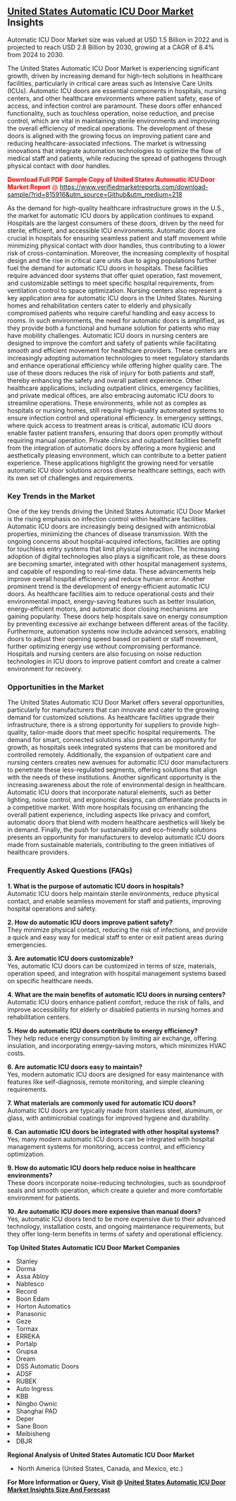 <h2><a href="https://www.verifiedmarketreports.com/download-sample/?rid=815916&amp;utm_source=Github&amp;utm_medium=218" target="_blank">United States Automatic ICU Door Market</a> Insights</h2><p>Automatic ICU Door Market size was valued at USD 1.5 Billion in 2022 and is projected to reach USD 2.8 Billion by 2030, growing at a CAGR of 8.4% from 2024 to 2030.</p><p><p>The United States Automatic ICU Door Market is experiencing significant growth, driven by increasing demand for high-tech solutions in healthcare facilities, particularly in critical care areas such as Intensive Care Units (ICUs). Automatic ICU doors are essential components in hospitals, nursing centers, and other healthcare environments where patient safety, ease of access, and infection control are paramount. These doors offer enhanced functionality, such as touchless operation, noise reduction, and precise control, which are vital in maintaining sterile environments and improving the overall efficiency of medical operations. The development of these doors is aligned with the growing focus on improving patient care and reducing healthcare-associated infections. The market is witnessing innovations that integrate automation technologies to optimize the flow of medical staff and patients, while reducing the spread of pathogens through physical contact with door handles. <p><span class=""><span style="color: #ff0000;"><strong>Download Full PDF Sample Copy of United States Automatic ICU Door Market Report</strong> @ </span><a href="https://www.verifiedmarketreports.com/download-sample/?rid=815916&amp;utm_source=Github&amp;utm_medium=218" target="_blank">https://www.verifiedmarketreports.com/download-sample/?rid=815916&amp;utm_source=Github&amp;utm_medium=218</a></span></p></p> <p>As the demand for high-quality healthcare infrastructure grows in the U.S., the market for automatic ICU doors by application continues to expand. Hospitals are the largest consumers of these doors, driven by the need for sterile, efficient, and accessible ICU environments. Automatic doors are crucial in hospitals for ensuring seamless patient and staff movement while minimizing physical contact with door handles, thus contributing to a lower risk of cross-contamination. Moreover, the increasing complexity of hospital design and the rise in critical care units due to aging populations further fuel the demand for automatic ICU doors in hospitals. These facilities require advanced door systems that offer quiet operation, fast movement, and customizable settings to meet specific hospital requirements, from ventilation control to space optimization. Nursing centers also represent a key application area for automatic ICU doors in the United States. Nursing homes and rehabilitation centers cater to elderly and physically compromised patients who require careful handling and easy access to rooms. In such environments, the need for automatic doors is amplified, as they provide both a functional and humane solution for patients who may have mobility challenges. Automatic ICU doors in nursing centers are designed to improve the comfort and safety of patients while facilitating smooth and efficient movement for healthcare providers. These centers are increasingly adopting automation technologies to meet regulatory standards and enhance operational efficiency while offering higher quality care. The use of these doors reduces the risk of injury for both patients and staff, thereby enhancing the safety and overall patient experience. Other healthcare applications, including outpatient clinics, emergency facilities, and private medical offices, are also embracing automatic ICU doors to streamline operations. These environments, while not as complex as hospitals or nursing homes, still require high-quality automated systems to ensure infection control and operational efficiency. In emergency settings, where quick access to treatment areas is critical, automatic ICU doors enable faster patient transfers, ensuring that doors open promptly without requiring manual operation. Private clinics and outpatient facilities benefit from the integration of automatic doors by offering a more hygienic and aesthetically pleasing environment, which can contribute to a better patient experience. These applications highlight the growing need for versatile automatic ICU door solutions across diverse healthcare settings, each with its own set of challenges and requirements. <h3>Key Trends in the Market</h3> <p>One of the key trends driving the United States Automatic ICU Door Market is the rising emphasis on infection control within healthcare facilities. Automatic ICU doors are increasingly being designed with antimicrobial properties, minimizing the chances of disease transmission. With the ongoing concerns about hospital-acquired infections, facilities are opting for touchless entry systems that limit physical interaction. The increasing adoption of digital technologies also plays a significant role, as these doors are becoming smarter, integrated with other hospital management systems, and capable of responding to real-time data. These advancements help improve overall hospital efficiency and reduce human error. Another prominent trend is the development of energy-efficient automatic ICU doors. As healthcare facilities aim to reduce operational costs and their environmental impact, energy-saving features such as better insulation, energy-efficient motors, and automatic door closing mechanisms are gaining popularity. These doors help hospitals save on energy consumption by preventing excessive air exchange between different areas of the facility. Furthermore, automation systems now include advanced sensors, enabling doors to adjust their opening speed based on patient or staff movement, further optimizing energy use without compromising performance. Hospitals and nursing centers are also focusing on noise reduction technologies in ICU doors to improve patient comfort and create a calmer environment for recovery. <h3>Opportunities in the Market</h3> <p>The United States Automatic ICU Door Market offers several opportunities, particularly for manufacturers that can innovate and cater to the growing demand for customized solutions. As healthcare facilities upgrade their infrastructure, there is a strong opportunity for suppliers to provide high-quality, tailor-made doors that meet specific hospital requirements. The demand for smart, connected solutions also presents an opportunity for growth, as hospitals seek integrated systems that can be monitored and controlled remotely. Additionally, the expansion of outpatient care and nursing centers creates new avenues for automatic ICU door manufacturers to penetrate these less-regulated segments, offering solutions that align with the needs of these institutions. Another significant opportunity is the increasing awareness about the role of environmental design in healthcare. Automatic ICU doors that incorporate natural elements, such as better lighting, noise control, and ergonomic designs, can differentiate products in a competitive market. With more hospitals focusing on enhancing the overall patient experience, including aspects like privacy and comfort, automatic doors that blend with modern healthcare aesthetics will likely be in demand. Finally, the push for sustainability and eco-friendly solutions presents an opportunity for manufacturers to develop automatic ICU doors made from sustainable materials, contributing to the green initiatives of healthcare providers. <h3>Frequently Asked Questions (FAQs)</h3> <p><strong>1. What is the purpose of automatic ICU doors in hospitals?</strong><br> Automatic ICU doors help maintain sterile environments, reduce physical contact, and enable seamless movement for staff and patients, improving hospital operations and safety.</p> <p><strong>2. How do automatic ICU doors improve patient safety?</strong><br> They minimize physical contact, reducing the risk of infections, and provide a quick and easy way for medical staff to enter or exit patient areas during emergencies.</p> <p><strong>3. Are automatic ICU doors customizable?</strong><br> Yes, automatic ICU doors can be customized in terms of size, materials, operation speed, and integration with hospital management systems based on specific healthcare needs.</p> <p><strong>4. What are the main benefits of automatic ICU doors in nursing centers?</strong><br> Automatic ICU doors enhance patient comfort, reduce the risk of falls, and improve accessibility for elderly or disabled patients in nursing homes and rehabilitation centers.</p> <p><strong>5. How do automatic ICU doors contribute to energy efficiency?</strong><br> They help reduce energy consumption by limiting air exchange, offering insulation, and incorporating energy-saving motors, which minimizes HVAC costs.</p> <p><strong>6. Are automatic ICU doors easy to maintain?</strong><br> Yes, modern automatic ICU doors are designed for easy maintenance with features like self-diagnosis, remote monitoring, and simple cleaning requirements.</p> <p><strong>7. What materials are commonly used for automatic ICU doors?</strong><br> Automatic ICU doors are typically made from stainless steel, aluminum, or glass, with antimicrobial coatings for improved hygiene and durability.</p> <p><strong>8. Can automatic ICU doors be integrated with other hospital systems?</strong><br> Yes, many modern automatic ICU doors can be integrated with hospital management systems for monitoring, access control, and efficiency optimization.</p> <p><strong>9. How do automatic ICU doors help reduce noise in healthcare environments?</strong><br> These doors incorporate noise-reducing technologies, such as soundproof seals and smooth operation, which create a quieter and more comfortable environment for patients.</p> <p><strong>10. Are automatic ICU doors more expensive than manual doors?</strong><br> Yes, automatic ICU doors tend to be more expensive due to their advanced technology, installation costs, and ongoing maintenance requirements, but they offer long-term benefits in terms of safety and operational efficiency.</p> </p><p><strong>Top United States Automatic ICU Door Market Companies</strong></p><div data-test-id=""><p><li>Stanley</li><li> Dorma</li><li> Assa Abloy</li><li> Nabtesco</li><li> Record</li><li> Boon Edam</li><li> Horton Automatics</li><li> Panasonic</li><li> Geze</li><li> Tormax</li><li> ERREKA</li><li> Portalp</li><li> Grupsa</li><li> Dream</li><li> DSS Automatic Doors</li><li> ADSF</li><li> RUBEK</li><li> Auto Ingress</li><li> KBB</li><li> Ningbo Ownic</li><li> Shanghai PAD</li><li> Deper</li><li> Sane Boon</li><li> Meibisheng</li><li> DBJR</li></p><div><strong>Regional Analysis of&nbsp;United States Automatic ICU Door Market</strong></div><ul><li dir="ltr"><p dir="ltr">North America&nbsp;(United States, Canada, and Mexico, etc.)</p></li></ul><p><strong>For More Information or Query, Visit @&nbsp;</strong><strong><a href="https://www.verifiedmarketreports.com/product/automatic-icu-door-market/?utm_source=Github&amp;utm_medium=218" target="_blank">United States Automatic ICU Door Market Insights Size And Forecast</a></strong></p></div>
